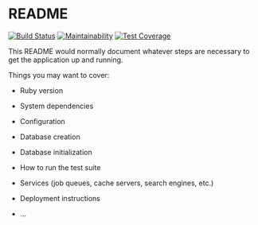 # README

[![Build Status](https://travis-ci.com/regic/rails5.svg?branch=master)](https://travis-ci.com/regic/rails5)
[![Maintainability](https://api.codeclimate.com/v1/badges/4dd764b0dcb729f70988/maintainability)](https://codeclimate.com/github/regic/rails5/maintainability)
[![Test Coverage](https://api.codeclimate.com/v1/badges/4dd764b0dcb729f70988/test_coverage)](https://codeclimate.com/github/regic/rails5/test_coverage)


This README would normally document whatever steps are necessary to get the
application up and running.

Things you may want to cover:

* Ruby version

* System dependencies

* Configuration

* Database creation

* Database initialization

* How to run the test suite

* Services (job queues, cache servers, search engines, etc.)

* Deployment instructions

* ...

